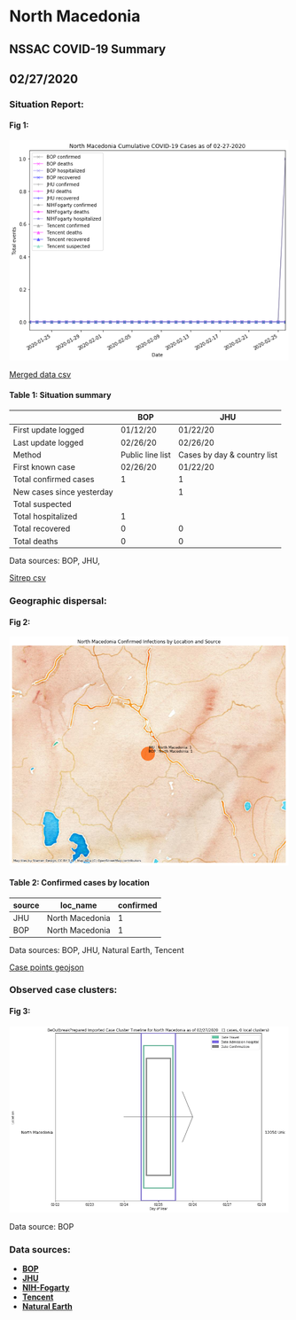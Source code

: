 # North Macedonia
## NSSAC COVID-19 Summary
## 02/27/2020



### Situation Report:
#### Fig 1:
![North Macedonia cases](../merged_histories/North_Macedonia_merged_histories.png)

[Merged data csv](https://github.com/SchlittDataSci/SchlittDataSci.github.io/blob/master/data/tables/North_Macedonia_merged_daily.csv)

#### Table 1: Situation summary


|                           | BOP              | JHU                         |
|---------------------------|------------------|-----------------------------|
| First update logged       | 01/12/20         | 01/22/20                    |
| Last update logged        | 02/26/20         | 02/26/20                    |
| Method                    | Public line list | Cases by day & country list |
| First known case          | 02/26/20         | 01/22/20                    |
| Total confirmed cases     | 1                | 1                           |
| New cases since yesterday |                  | 1                           |
| Total suspected           |                  |                             |
| Total hospitalized        | 1                |                             |
| Total recovered           | 0                | 0                           |
| Total deaths              | 0                | 0                           |

Data sources: BOP, JHU, 


[Sitrep csv](https://github.com/SchlittDataSci/SchlittDataSci.github.io/blob/master/data/tables/North_Macedonia_sitrep.csv)

### Geographic dispersal:
#### Fig 2:
![North Macedonia mapped](../case_locs/North_Macedonia_case_locs.png)

#### Table 2: Confirmed cases by location


| source   | loc_name        |   confirmed |
|----------|-----------------|-------------|
| JHU      | North Macedonia |           1 |
| BOP      | North Macedonia |           1 |

Data sources: BOP, JHU, Natural Earth, Tencent


[Case points geojson](https://github.com/SchlittDataSci/SchlittDataSci.github.io/blob/master/data/shapes/North_Macedonia_case_locs.geojson)

### Observed case clusters:
#### Fig 3:
![North Macedonia cases](../cluster_analysis/North_Macedonia_imported_cases_BOP.png)



Data source: BOP


### Data sources:
* **[BOP](https://github.com/beoutbreakprepared/nCoV2019)**
* **[JHU](https://github.com/CSSEGISandData/COVID-19)** 
* **[NIH-Fogarty](https://docs.google.com/spreadsheets/d/1jS24DjSPVWa4iuxuD4OAXrE3QeI8c9BC1hSlqr-NMiU/edit#gid=1187587451)** 
* **[Tencent](https://news.qq.com/zt2020/page/feiyan.htm)**
* **[Natural Earth](https://www.naturalearthdata.com/forums/forum/natural-earth-map-data/cultural-vectors/admin-1-states-provinces-and-their-boundaries/)**

<!-- Global site tag (gtag.js) - Google Analytics -->
<script async src="https://www.googletagmanager.com/gtag/js?id=UA-158816269-1"></script>
<script>
  window.dataLayer = window.dataLayer || [];
  function gtag(){dataLayer.push(arguments);}
  gtag('js', new Date());

  gtag('config', 'UA-158816269-1');
</script>